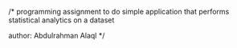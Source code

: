 /* programming assignment to do simple application that performs statistical analytics on a dataset

author: Abdulrahman Alaql */
